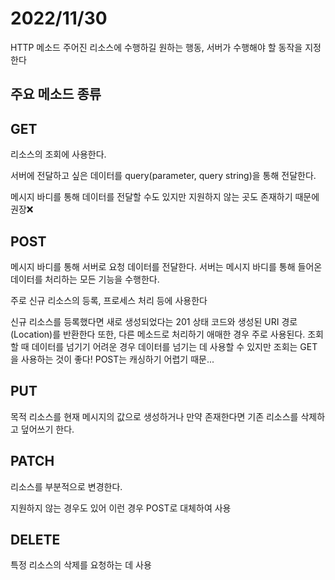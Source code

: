 # 2022/11/30

HTTP 메소드
주어진 리소스에 수행하길 원하는 행동, 서버가 수행해야 할 동작을 지정한다



## 주요 메소드 종류
## GET
리소스의 조회에 사용한다.

서버에 전달하고 싶은 데이터를 query(parameter, query string)을 통해 전달한다.

메시지 바디를 통해 데이터를 전달할 수도 있지만 지원하지 않는 곳도 존재하기 때문에 권장❌



## POST
메시지 바디를 통해 서버로 요청 데이터를 전달한다. 서버는 메시지 바디를 통해 들어온 데이터를 처리하는 모든 기능을 수행한다.

주로 신규 리소스의 등록, 프로세스 처리 등에 사용한다

신규 리소스를 등록했다면 새로 생성되었다는 201 상태 코드와 생성된 URI 경로(Location)를 반환한다
또한, 다른 메소드로 처리하기 애매한 경우 주로 사용된다. 조회할 때 데이터를 넘기기 어려운 경우 데이터를 넘기는 데 사용할 수 있지만 조회는 GET을 사용하는 것이 좋다! POST는 캐싱하기 어렵기 때문...



## PUT
목적 리소스를 현재 메시지의 값으로 생성하거나 만약 존재한다면 기존 리소스를 삭제하고 덮어쓰기 한다.



## PATCH
리소스를 부분적으로 변경한다.

지원하지 않는 경우도 있어 이런 경우 POST로 대체하여 사용



## DELETE
특정 리소스의 삭제를 요청하는 데 사용
